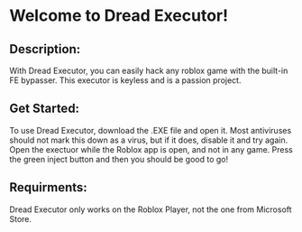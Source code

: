 # **Welcome to Dread Executor!**

## Description:
With Dread Executor, you can easily hack any roblox game with the built-in FE bypasser. This executor is keyless and is a passion project.

## Get Started:
To use Dread Executor, download the .EXE file and open it. Most antiviruses should not mark this down as a virus, but if it does, disable it and try again. Open the exectuor while the Roblox app is open, and not in any game. Press the green inject button and then you should be good to go!

## Requirments: 
Dread Executor only works on the Roblox Player, not the one from Microsoft Store.
